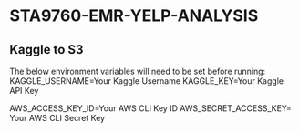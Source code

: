 # STA9760-EMR-YELP-ANALYSIS

## Kaggle to S3

The below environment variables will need to be set before running:
KAGGLE_USERNAME=Your Kaggle Username
KAGGLE_KEY=Your Kaggle API Key

AWS_ACCESS_KEY_ID=Your AWS CLI Key ID
AWS_SECRET_ACCESS_KEY= Your AWS CLI Secret Key
